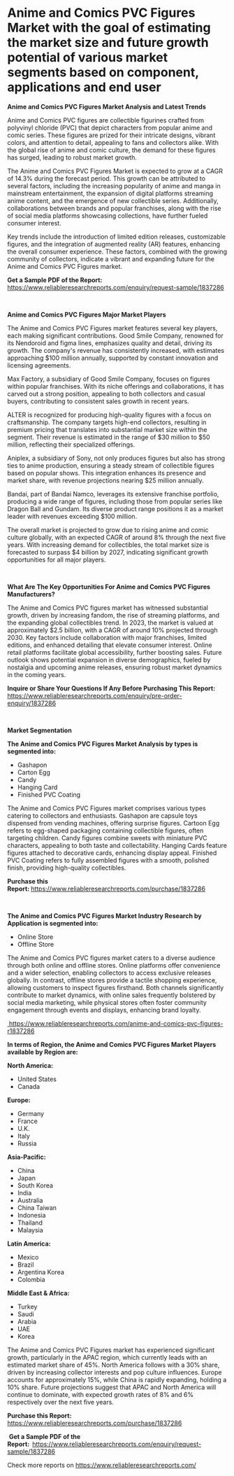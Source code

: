 <p><h1>Anime and Comics PVC Figures Market with the goal of estimating the market size and future growth potential of various market segments based on component, applications and end user</h1></p><p><strong>Anime and Comics PVC Figures Market Analysis and Latest Trends</strong></p>
<p><p>Anime and Comics PVC figures are collectible figurines crafted from polyvinyl chloride (PVC) that depict characters from popular anime and comic series. These figures are prized for their intricate designs, vibrant colors, and attention to detail, appealing to fans and collectors alike. With the global rise of anime and comic culture, the demand for these figures has surged, leading to robust market growth.</p><p>The Anime and Comics PVC Figures Market is expected to grow at a CAGR of 14.3% during the forecast period. This growth can be attributed to several factors, including the increasing popularity of anime and manga in mainstream entertainment, the expansion of digital platforms streaming anime content, and the emergence of new collectible series. Additionally, collaborations between brands and popular franchises, along with the rise of social media platforms showcasing collections, have further fueled consumer interest.</p><p>Key trends include the introduction of limited edition releases, customizable figures, and the integration of augmented reality (AR) features, enhancing the overall consumer experience. These factors, combined with the growing community of collectors, indicate a vibrant and expanding future for the Anime and Comics PVC Figures market.</p></p>
<p><strong>Get a Sample PDF of the Report:&nbsp;</strong> <a href="https://www.reliableresearchreports.com/enquiry/request-sample/1837286?utm_campaign=2391&utm_medium=2&utm_source=Github&utm_content=ia&utm_term=10022025&utm_id=anime-and-comics-pvc-figures">https://www.reliableresearchreports.com/enquiry/request-sample/1837286</a></p>
<p>&nbsp;</p>
<p><strong>Anime and Comics PVC Figures Major Market Players</strong></p>
<p><p>The Anime and Comics PVC Figures market features several key players, each making significant contributions. Good Smile Company, renowned for its Nendoroid and figma lines, emphasizes quality and detail, driving its growth. The company's revenue has consistently increased, with estimates approaching $100 million annually, supported by constant innovation and licensing agreements.</p><p>Max Factory, a subsidiary of Good Smile Company, focuses on figures within popular franchises. With its niche offerings and collaborations, it has carved out a strong position, appealing to both collectors and casual buyers, contributing to consistent sales growth in recent years.</p><p>ALTER is recognized for producing high-quality figures with a focus on craftsmanship. The company targets high-end collectors, resulting in premium pricing that translates into substantial market size within the segment. Their revenue is estimated in the range of $30 million to $50 million, reflecting their specialized offerings.</p><p>Aniplex, a subsidiary of Sony, not only produces figures but also has strong ties to anime production, ensuring a steady stream of collectible figures based on popular shows. This integration enhances its presence and market share, with revenue projections nearing $25 million annually.</p><p>Bandai, part of Bandai Namco, leverages its extensive franchise portfolio, producing a wide range of figures, including those from popular series like Dragon Ball and Gundam. Its diverse product range positions it as a market leader with revenues exceeding $100 million.</p><p>The overall market is projected to grow due to rising anime and comic culture globally, with an expected CAGR of around 8% through the next five years. With increasing demand for collectibles, the total market size is forecasted to surpass $4 billion by 2027, indicating significant growth opportunities for all major players.</p></p>
<p>&nbsp;</p>
<p><strong>What Are The Key Opportunities For Anime and Comics PVC Figures Manufacturers?</strong></p>
<p><p>The Anime and Comics PVC figures market has witnessed substantial growth, driven by increasing fandom, the rise of streaming platforms, and the expanding global collectibles trend. In 2023, the market is valued at approximately $2.5 billion, with a CAGR of around 10% projected through 2030. Key factors include collaboration with major franchises, limited editions, and enhanced detailing that elevate consumer interest. Online retail platforms facilitate global accessibility, further boosting sales. Future outlook shows potential expansion in diverse demographics, fueled by nostalgia and upcoming anime releases, ensuring robust market dynamics in the coming years.</p></p>
<p><strong>Inquire or Share Your Questions If Any Before Purchasing This Report:</strong> <a href="https://www.reliableresearchreports.com/enquiry/pre-order-enquiry/1837286?utm_campaign=2391&utm_medium=2&utm_source=Github&utm_content=ia&utm_term=10022025&utm_id=anime-and-comics-pvc-figures">https://www.reliableresearchreports.com/enquiry/pre-order-enquiry/1837286</a></p>
<p>&nbsp;</p>
<p><strong>Market Segmentation</strong></p>
<p><strong>The Anime and Comics PVC Figures Market Analysis by types is segmented into:</strong></p>
<p><ul><li>Gashapon</li><li>Carton Egg</li><li>Candy</li><li>Hanging Card</li><li>Finished PVC Coating</li></ul></p>
<p><p>The Anime and Comics PVC Figures market comprises various types catering to collectors and enthusiasts. Gashapon are capsule toys dispensed from vending machines, offering surprise figures. Cartoon Egg refers to egg-shaped packaging containing collectible figures, often targeting children. Candy figures combine sweets with miniature PVC characters, appealing to both taste and collectability. Hanging Cards feature figures attached to decorative cards, enhancing display appeal. Finished PVC Coating refers to fully assembled figures with a smooth, polished finish, providing high-quality collectibles.</p></p>
<p><strong>Purchase this Report:&nbsp;</strong><a href="https://www.reliableresearchreports.com/purchase/1837286?utm_campaign=2391&utm_medium=2&utm_source=Github&utm_content=ia&utm_term=10022025&utm_id=anime-and-comics-pvc-figures">https://www.reliableresearchreports.com/purchase/1837286</a></p>
<p>&nbsp;</p>
<p><strong>The Anime and Comics PVC Figures Market Industry Research by Application is segmented into:</strong></p>
<p><ul><li>Online Store</li><li>Offline Store</li></ul></p>
<p><p>The Anime and Comics PVC figures market caters to a diverse audience through both online and offline stores. Online platforms offer convenience and a wider selection, enabling collectors to access exclusive releases globally. In contrast, offline stores provide a tactile shopping experience, allowing customers to inspect figures firsthand. Both channels significantly contribute to market dynamics, with online sales frequently bolstered by social media marketing, while physical stores often foster community engagement through events and displays, enhancing brand loyalty.</p></p>
<p><a href="https://www.reliableresearchreports.com/anime-and-comics-pvc-figures-r1837286?utm_campaign=2391&utm_medium=2&utm_source=Github&utm_content=ia&utm_term=10022025&utm_id=anime-and-comics-pvc-figures">&nbsp;https://www.reliableresearchreports.com/anime-and-comics-pvc-figures-r1837286</a></p>
<p><strong>In terms of Region, the Anime and Comics PVC Figures Market Players available by Region are:</strong></p>
<p>
    <p> <strong> North America: </strong>
        <ul>
            <li>United States</li>
            <li>Canada</li>
        </ul>
        </p> 
    <p> <strong> Europe: </strong>
        <ul>
            <li>Germany</li>
            <li>France</li>
            <li>U.K.</li>
            <li>Italy</li>
            <li>Russia</li>
        </ul>
        </p> 
    <p> <strong> Asia-Pacific: </strong>
        <ul>
            <li>China</li>
            <li>Japan</li>
            <li>South Korea</li>
            <li>India</li>
            <li>Australia</li>
            <li>China Taiwan</li>
            <li>Indonesia</li>
            <li>Thailand</li>
            <li>Malaysia</li>
        </ul>
        </p> 
    <p> <strong> Latin America: </strong>
        <ul>
            <li>Mexico</li>
            <li>Brazil</li>
            <li>Argentina Korea</li>
            <li>Colombia</li>
        </ul>
        </p> 
    <p> <strong> Middle East & Africa: </strong>
        <ul>
            <li>Turkey</li>
            <li>Saudi</li>
            <li>Arabia</li>
            <li>UAE</li>
            <li>Korea</li>
        </ul>
    </p>
    </p>
<p><p>The Anime and Comics PVC Figures market has experienced significant growth, particularly in the APAC region, which currently leads with an estimated market share of 45%. North America follows with a 30% share, driven by increasing collector interests and pop culture influences. Europe accounts for approximately 15%, while China is rapidly expanding, holding a 10% share. Future projections suggest that APAC and North America will continue to dominate, with expected growth rates of 8% and 6% respectively over the next five years.</p></p>
<p><strong>Purchase this Report: </strong><a href="https://www.reliableresearchreports.com/purchase/1837286?utm_campaign=2391&utm_medium=2&utm_source=Github&utm_content=ia&utm_term=10022025&utm_id=anime-and-comics-pvc-figures">https://www.reliableresearchreports.com/purchase/1837286</a></p>
<p>&nbsp;<strong>Get a Sample PDF of the Report:&nbsp;&nbsp;</strong><a href="https://www.reliableresearchreports.com/enquiry/request-sample/1837286?utm_campaign=2391&utm_medium=2&utm_source=Github&utm_content=ia&utm_term=10022025&utm_id=anime-and-comics-pvc-figures">https://www.reliableresearchreports.com/enquiry/request-sample/1837286</a></p>
<p><strong></strong></p>
<p>Check more reports on <a href="https://www.reliableresearchreports.com/?utm_campaign=2391&utm_medium=2&utm_source=Github&utm_content=ia&utm_term=10022025&utm_id=anime-and-comics-pvc-figures">https://www.reliableresearchreports.com/</a></p>